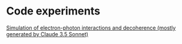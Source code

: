 # Code experiments
[Simulation of electron-photon interactions and decoherence (mostly generated by Claude 3.5 Sonnet)](https://html-preview.github.io/?url=https://github.com/patinok/experiments/blob/main/quantum_claude/1.html)
